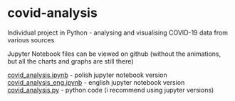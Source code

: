 # covid-analysis
Individual project in Python - analysing and visualising COVID-19 data from various sources

Jupyter Notebook files can be viewed on github (without the animations, but all the charts and graphs are still there)

[covid_analysis.ipynb](https://github.com/Leszczon/covid-analysis/blob/master/covid_analysis.ipynb) - polish jupyter notebook version  
[covid_analysis_eng.ipynb](https://github.com/Leszczon/covid-analysis/blob/master/covid_analysis_eng.ipynb)  - english jupyter notebook version 
[covid_analysis.py](https://github.com/Leszczon/covid-analysis/blob/master/covid_analysis.py) - python code (i recommend using jupyter versions)  
